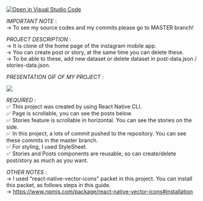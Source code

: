 [![Open in Visual Studio Code](https://classroom.github.com/assets/open-in-vscode-c66648af7eb3fe8bc4f294546bfd86ef473780cde1dea487d3c4ff354943c9ae.svg)](https://classroom.github.com/online_ide?assignment_repo_id=8217890&assignment_repo_type=AssignmentRepo)

*IMPORTANT NOTE* :<br>
-> To see my source codes and my commits please go to MASTER branch!

*PROJECT DESCRIPTION* :<br>
-> It is clone of the home page of the instagram mobile app.<br>
-> You can create post or story, at the same time you can delete these.<br>
-> To be able to these, add new dataset or delete dataset in post-data.json / stories-data.json.<br>

*PRESENTATION GIF OF MY PROJECT* :

![](assets/odev-1-gif-edited.gif)

*REQUİRED* :<br>
:white_check_mark: This project was created by using React Native CLI.<br>
:white_check_mark: Page is scrollable, you can see the posts below.<br>
:white_check_mark: Stories feature is scrollable in horizontal. You can see the stories on the side.<br>
:white_check_mark: In this project, a lots of commit pushed to the repository. You can see these commits in the master branch.<br>
:white_check_mark: For styling, I used StyleSheet.<br>
:white_check_mark: Stories and Posts components are reusable, so can create/delete post/story as much as you want.<br>

*OTHER NOTES* :<br>
-> I used "react-native-vector-icons" packet in this project. You can install this packet, as follows steps in this guide.<br>
-> https://www.npmjs.com/package/react-native-vector-icons#installation<br>
